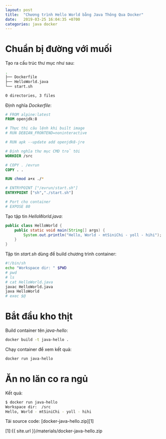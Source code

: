 ```yaml
---
layout: post
title:  "Chương trình Hello World bằng Java Thông Qua Docker"
date:   2019-03-25 16:04:35 +0700
categories: java docker
---
```


# Chuẩn bị đường với muối

Tạo ra cấu trúc thư mục như sau:

```bash
.
├── Dockerfile
├── HelloWorld.java
└── start.sh

0 directories, 3 files
```

Định nghĩa *Dockerfile*:

```Dockerfile
# FROM alpine:latest
FROM openjdk:8

# Thực thi câu lệnh khi built image
# RUN DEBIAN_FRONTEND=noninteractive

# RUN apk --update add openjdk8-jre

# Định nghĩa thư mục CMD trỏ tới
WORKDIR /src

# COPY . /evrun
COPY . .

RUN chmod a+x ./*

# ENTRYPOINT ["/evrun/start.sh"]
ENTRYPOINT ["sh","./start.sh"]

# Port cho container
# EXPOSE 80
```

Tạo tập tin *HelloWorld.java*:

```java
public class HelloWorld {
    public static void main(String[] args) {
        System.out.println("Hello, World - mtSiniChi - yoll - hihi");
    }
}
```

Tập tin *start.sh* dùng để build chương trình container:

```bash
#!/bin/sh
echo "Workspace dir: " $PWD
# pwd
# ls
# cat HelloWorld.java
javac HelloWorld.java
java HelloWorld
# exec $@
```

# Bắt đầu kho thịt

Build container tên *java-hello*:

```bash
docker build -t java-hello .
```

Chạy container để xem kết quả:

```bash
docker run java-hello
```

# Ăn no lăn co ra ngủ

Kết quả:

```bash
$ docker run java-hello
Workspace dir:  /src
Hello, World - mtSiniChi - yoll - hihi
```

Tải source code: [docker-java-hello.zip][1]

[1]:{{ site.url }}/materials/docker-java-hello.zip